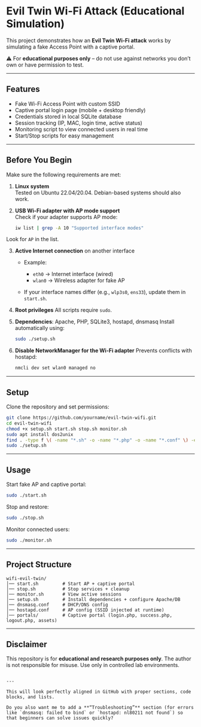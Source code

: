 
# Evil Twin Wi-Fi Attack (Educational Simulation)

This project demonstrates how an **Evil Twin Wi-Fi attack** works by simulating a fake Access Point with a captive portal.  

⚠️ For **educational purposes only** – do not use against networks you don’t own or have permission to test.

---

## Features
- Fake Wi-Fi Access Point with custom SSID  
- Captive portal login page (mobile + desktop friendly)  
- Credentials stored in local SQLite database  
- Session tracking (IP, MAC, login time, active status)  
- Monitoring script to view connected users in real time  
- Start/Stop scripts for easy management  

---

## Before You Begin
Make sure the following requirements are met:

1. **Linux system**  
   Tested on Ubuntu 22.04/20.04. Debian-based systems should also work.  

2. **USB Wi-Fi adapter with AP mode support**  
   Check if your adapter supports AP mode:  
   ```bash
   iw list | grep -A 10 "Supported interface modes"
   

Look for `AP` in the list.

3. **Active Internet connection** on another interface

   * Example:

     * `eth0` → Internet interface (wired)
     * `wlan0` → Wireless adapter for fake AP
   * If your interface names differ (e.g., `wlp3s0`, `ens33`), update them in `start.sh`.

4. **Root privileges**
   All scripts require `sudo`.

5. **Dependencies**: Apache, PHP, SQLite3, hostapd, dnsmasq
   Install automatically using:

   ```bash
   sudo ./setup.sh
   ```

6. **Disable NetworkManager for the Wi-Fi adapter**
   Prevents conflicts with hostapd:

   ```bash
   nmcli dev set wlan0 managed no
   ```

---

## Setup

Clone the repository and set permissions:

```bash
git clone https://github.com/yourname/evil-twin-wifi.git
cd evil-twin-wifi
chmod +x setup.sh start.sh stop.sh monitor.sh
sudo apt install dos2unix
find . -type f \( -name "*.sh" -o -name "*.php" -o -name "*.conf" \) -exec dos2unix {} \;
sudo ./setup.sh
```

---

## Usage

Start fake AP and captive portal:

```bash
sudo ./start.sh
```

Stop and restore:

```bash
sudo ./stop.sh
```

Monitor connected users:

```bash
sudo ./monitor.sh
```

---

## Project Structure

```
wifi-evil-twin/
│── start.sh         # Start AP + captive portal
│── stop.sh          # Stop services + cleanup
│── monitor.sh       # View active sessions
│── setup.sh         # Install dependencies + configure Apache/DB
│── dnsmasq.conf     # DHCP/DNS config
│── hostapd.conf     # AP config (SSID injected at runtime)
│── portals/         # Captive portal (login.php, success.php, logout.php, assets)
```

---

## Disclaimer

This repository is for **educational and research purposes only**.
The author is not responsible for misuse. Use only in controlled lab environments.

```

---

This will look perfectly aligned in GitHub with proper sections, code blocks, and lists.  

Do you also want me to add a **“Troubleshooting”** section (for errors like `dnsmasq: failed to bind` or `hostapd: nl80211 not found`) so that beginners can solve issues quickly?
```

